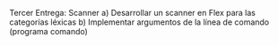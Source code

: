 Tercer Entrega: Scanner
a)	Desarrollar un scanner en  Flex para las categorías léxicas
b)	Implementar argumentos de la línea de comando (programa comando)
